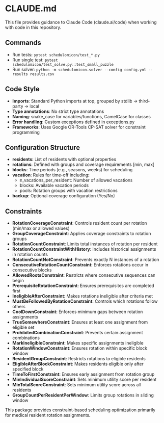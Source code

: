 # CLAUDE.md

This file provides guidance to Claude Code (claude.ai/code) when working with code in this repository.

## Commands
- Run tests: `pytest schedulomicon/test_*.py`
- Run single test: `pytest schedulomicon/test_solve.py::test_small_puzzle`
- Run solver: `python -m schedulomicon.solver --config config.yml --results results.csv`

## Code Style
- **Imports**: Standard Python imports at top, grouped by stdlib → third-party → local
- **Type annotations**: No strict type annotations
- **Naming**: snake_case for variables/functions, CamelCase for classes
- **Error handling**: Custom exceptions defined in exceptions.py
- **Frameworks**: Uses Google OR-Tools CP-SAT solver for constraint programming

## Configuration Structure
- **residents**: List of residents with optional properties
- **rotations**: Defined with groups and coverage requirements [min, max]
- **blocks**: Time periods (e.g., seasons, weeks) for scheduling
- **vacation**: Rules for time-off including:
  - n_vacations_per_resident: Number of allowed vacations
  - blocks: Available vacation periods
  - pools: Rotation groups with vacation restrictions
- **backup**: Optional coverage configuration (Yes/No)

## Constraints
- **RotationCoverageConstraint**: Controls resident count per rotation (min/max or allowed values)
- **GroupCoverageConstraint**: Applies coverage constraints to rotation groups
- **RotationCountConstraint**: Limits total instances of rotation per resident
- **RotationCountConstraintWithHistory**: Includes historical assignments in rotation counts
- **RotationCountNotConstraint**: Prevents exactly N instances of a rotation
- **ConsecutiveRotationCountConstraint**: Enforces rotations occur in consecutive blocks
- **AllowedRootsConstraint**: Restricts where consecutive sequences can begin
- **PrerequisiteRotationConstraint**: Ensures prerequisites are completed first
- **IneligibleAfterConstraint**: Makes rotations ineligible after criteria met
- **MustBeFollowedByRotationConstraint**: Controls which rotations follow others
- **CoolDownConstraint**: Enforces minimum gaps between rotation assignments
- **TrueSomewhereConstraint**: Ensures at least one assignment from eligible set
- **ProhibitedCombinationConstraint**: Prevents certain assignment combinations
- **MarkIneligibleConstraint**: Makes specific assignments ineligible
- **RotationWindowConstraint**: Ensures rotation within specific block window
- **ResidentGroupConstraint**: Restricts rotations to eligible residents
- **EligibleAfterBlockConstraint**: Makes residents eligible only after specified block
- **TimeToFirstConstraint**: Ensures early assignment from rotation group
- **MinIndividualScoreConstraint**: Sets minimum utility score per resident
- **MinTotalScoreConstraint**: Sets minimum utility score across all residents
- **GroupCountPerResidentPerWindow**: Limits group rotations in sliding window

This package provides constraint-based scheduling optimization primarily for medical resident rotation assignments.